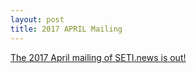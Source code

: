 ```yaml
---
layout: post
title: 2017 APRIL Mailing
---
```


[The 2017 April mailing of SETI.news is out!](http://mailchi.mp/0484cc6a1e84/t3byxemenb)
